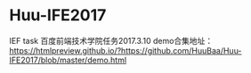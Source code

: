 # Huu-IFE2017
IEF task
百度前端技术学院任务2017.3.10
demo合集地址：https://htmlpreview.github.io/?https://github.com/HuuBaa/Huu-IFE2017/blob/master/demo.html
